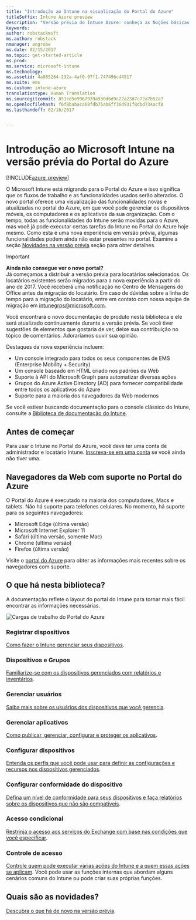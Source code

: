 ```yaml
---
title: "Introdução ao Intune na visualização do Portal do Azure"
titleSuffix: Intune Azure preview
description: "Versão prévia do Intune Azure: conheça as Noções básicas sobre o Intune na versão prévia do Portal do Azure e como ele pode ajudá-lo a gerenciar seus dispositivos."
keywords: 
author: robstackmsft
ms.author: robstack
nmanager: angrobe
ms.date: 02/15/2017
ms.topic: get-started-article
ms.prod: 
ms.service: microsoft-intune
ms.technology: 
ms.assetid: 4a085264-232a-4af0-97f1-747496c44517
ms.suite: ems
ms.custom: intune-azure
translationtype: Human Translation
ms.sourcegitcommit: 851ed5e9967939a930d6d9c22a23d7c72a7b52a7
ms.openlocfilehash: f6f8babaca68fdb75ab6ff36d931f8dbd734acf0
ms.lasthandoff: 02/16/2017


---
```



# <a name="introduction-to-microsoft-intune-in-the-azure-portal-preview"></a>Introdução ao Microsoft Intune na versão prévia do Portal do Azure


[!INCLUDE[azure_preview](../includes/azure_preview.md)]

O Microsoft Intune está migrando para o Portal do Azure e isso significa que os fluxos de trabalho e as funcionalidades usados serão alterados.
O novo portal oferece uma visualização das funcionalidades novas e atualizadas no portal do Azure, em que você pode gerenciar os dispositivos móveis, os computadores e os aplicativos da sua organização.
Com o tempo, todas as funcionalidades do Intune serão movidas para o Azure, mas você já pode executar certas tarefas do Intune no Portal do Azure hoje mesmo. Como esta é uma nova experiência em versão prévia, algumas funcionalidades podem ainda não estar presentes no portal. Examine a seção [Novidades na versão prévia](#what's-new-in-the-preview) seção para obter detalhes.

> [!IMPORTANT]
> **Ainda não consegue ver o novo portal?**<br>
> Já começamos a distribuir a versão prévia para locatários selecionados. Os locatários existentes serão migrados para a nova experiência a partir do ano de 2017. Você receberá uma notificação no Centro de Mensagens do Office antes da migração do locatário. Em caso de dúvidas sobre a linha do tempo para a migração do locatário, entre em contato com nossa equipe de migração em [intunegrps@microsoft.com](mailto:intunegrps@microsoft.com).


Você encontrará o novo documentação de produto nesta biblioteca e ele será atualizado continuamente durante a versão prévia. Se você tiver sugestões de elementos que gostaria de ver, deixe sua contribuição no tópico de comentários. Adoraríamos ouvir sua opinião.

<!--- You can view the new Intune technical preview console in Azure at [portal.azure.com]. --->

Destaques da nova experiência incluem:

- Um console integrado para todos os seus componentes de EMS (Enterprise Mobility + Security)
- Um console baseado em HTML criado nos padrões da Web
- Suporte à API do Microsoft Graph para automatizar diversas ações
- Grupos do Azure Active Directory (AD) para fornecer compatibilidade entre todos os aplicativos do Azure
- Suporte para a maioria dos navegadores da Web modernos

Se você estiver buscando documentação para o console clássico do Intune, consulte a [Biblioteca de documentação do Intune](https://docs.microsoft.com/en-us/intune/).

## <a name="before-you-start"></a>Antes de começar

Para usar o Intune no Portal do Azure, você deve ter uma conta de administrador e locatário Intune. [Inscreva-se em uma conta](https://portal.office.com/Signup/Signup.aspx?OfferId=40BE278A-DFD1-470a-9EF7-9F2596EA7FF9&dl=INTUNE_A&ali=1#0%20) se você ainda não tiver uma.

## <a name="supported-web-browsers-for-the-azure-portal"></a>Navegadores da Web com suporte no Portal do Azure

O Portal do Azure é executado na maioria dos computadores, Macs e tablets. Não há suporte para telefones celulares.
No momento, há suporte para os seguintes navegadores:

- Microsoft Edge (última versão)
- Microsoft Internet Explorer 11
- Safari (última versão, somente Mac)
- Chrome (última versão)
- Firefox (última versão)

Visite o [portal do Azure](https://docs.microsoft.com/azure/azure-preview-portal-supported-browsers-devices) para obter as informações mais recentes sobre os navegadores com suporte.

## <a name="whats-in-this-library"></a>O que há nesta biblioteca?

A documentação reflete o layout do portal do Intune para tornar mais fácil encontrar as informações necessárias.

![Cargas de trabalho do Portal do Azure](./media/azure-portal-workloads.png)

<!--- ### Plan and design
Information to help you plan and design your Intune environment.
[Read more](/intune-azure/plan-and-design/get-started) --->
### <a name="enroll-devices"></a>Registrar dispositivos
[Como fazer o Intune gerenciar seus dispositivos](/intune-azure/enroll-devices/what-is).
### <a name="devices--groups"></a>Dispositivos e Grupos
[Familiarize-se com os dispositivos gerenciados com relatórios e inventários](/intune-azure/manage-devices/what-is).
### <a name="manage-users"></a>Gerenciar usuários
[Saiba mais sobre os usuários dos dispositivos que você gerencia](/intune-azure/manage-users/what-is).
### <a name="manage-apps"></a>Gerenciar aplicativos
[Como publicar, gerenciar, configurar e proteger os aplicativos](/intune-azure/manage-apps/what-is-app-management).
### <a name="configure-devices"></a>Configurar dispositivos
[Entenda os perfis que você pode usar para definir as configurações e recursos nos dispositivos gerenciados](/intune-azure/configure-devices/what-are-device-profiles).
### <a name="set-device-compliance"></a>Configurar conformidade do dispositivo
[Defina um nível de conformidade para seus dispositivos e faça relatórios sobre os dispositivos que não são compatíveis](/intune-azure/set-device-compliance/what-is-device-compliance).
### <a name="conditional-access"></a>Acesso condicional
[Restrinja o acesso aos serviços do Exchange com base nas condições que você especificar](/intune-azure/conditional-access/what-is-conditional-access).
### <a name="access-control"></a>Controle de acesso
[Controle quem pode executar várias ações do Intune e a quem essas ações se aplicam](/intune-azure/access-control/role-based-access-control). Você pode usar as funções internas que abordam alguns cenários comuns do Intune ou pode criar suas próprias funções.



## <a name="whats-new"></a>Quais são as novidades?

[Descubra o que há de novo na versão prévia](/intune-azure/introduction/whats-new).


